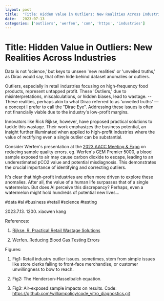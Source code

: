 ```yaml
---
layout: post
title:  "Title: Hidden Value in Outliers: New Realities Across Industries"
date:   2023-07-13
categories: ['outliers', 'werfen', 'com', 'https', 'industries']
---
```

# Title: Hidden Value in Outliers: New Realities Across Industries



Data is not 'science,' but keys to unseen 'new realities' or 'unveiled truths,' as Dirac would say, that often hide behind dataset anomalies or outliers.



Outliers, especially in retail industries focusing on high-frequency food products, represent untapped profit. These 'Outliers,' due to misinterpretations, miscalculations, or hidden biases, lead to wastage. --These realities, perhaps akin to what Dirac referred to as 'unveiled truths' —a concept I prefer to call the "Dirac Eye". Addressing these issues is often not financially viable due to the industry's low-profit margins.



Innovators like Rick Rijkse, however, have proposed practical solutions to tackle this wastage. Their work emphasizes the business potential, an insight further illuminated when applied to high-profit industries where the value of rectifying even a single outlier can be substantial. 



Consider Werfen's presentation at the [2023 AACC Meeting & Expo](https://www.werfen.com/na/en/2023-aacc-annual-scientific-meeting-clinical-lab-expo) on reducing sample quality errors. eg. Werfen's GEM Premier 5000, a blood sample exposed to air may cause carbon dioxide to escape, leading to an underestimated pCO2 value and potential misdiagnosis. This demonstrates the crucial importance of identifying and correcting outliers. 



It's clear that high-profit industries are often more driven to explore these anomalies. After all, the value of a human life surpasses that of a single watermelon. But does AI perceive this discrepancy? Perhaps, even a watermelon might hold hundreds of potential new lives...

#data #ai #business #retail #science #testing  

2023.7.13. 1200. xiaowen kang  

References:

1. [Rijkse, R. Practical Retail Wastage Solutions](https://www.youtube.com/watch?v=rw3rzpoYciY)

2. [Werfen. Reducing Blood Gas Testing Errors](https://www.werfen.com/na/en/2023-aacc-annual-scientific-meeting-clinical-lab-expo)

Figures:

1. Fig1: Retail industry outlier issues. sometimes, stem from simple issues like store clerks failing to front-face merchandise, or customer unwillingness to bow to reach.

2. Fig2: The Henderson-Hasselbalch equation.

3. Fig3: Air-exposed sample impacts on results. Code: https://github.com/williampolicy/code_vitro_diagnostics.git
